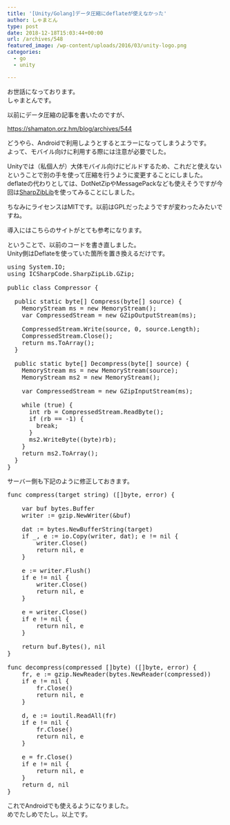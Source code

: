 ```yaml
---
title: '[Unity/Golang]データ圧縮にdeflateが使えなかった'
author: しゃまとん
type: post
date: 2018-12-18T15:03:44+00:00
url: /archives/548
featured_image: /wp-content/uploads/2016/03/unity-logo.png
categories:
  - go
  - unity

---
```

お世話になっております。  
しゃまとんです。

以前にデータ圧縮の記事を書いたのですが、

<https://shamaton.orz.hm/blog/archives/544>

どうやら、Androidで利用しようとするとエラーになってしまうようです。  
よって、モバイル向けに利用する際には注意が必要でした。

Unityでは（私個人が）大体モバイル向けにビルドするため、これだと使えないということで別の手を使って圧縮を行うように変更することにしました。  
deflateの代わりとしては、DotNetZipやMessagePackなども使えそうですが今回は[SharpZibLib][1]を使ってみることにしました。

ちなみにライセンスはMITです。以前はGPLだったようですが変わったみたいですね。

導入にはこちらのサイトがとても参考になります。



ということで、以前のコードを書き直しました。  
Unity側はDeflateを使っていた箇所を置き換えるだけです。

<pre class="lang:c# decode:true ">using System.IO;
using ICSharpCode.SharpZipLib.GZip;

public class Compressor {
  
  public static byte[] Compress(byte[] source) {
    MemoryStream ms = new MemoryStream();
    var CompressedStream = new GZipOutputStream(ms);

    CompressedStream.Write(source, 0, source.Length);
    CompressedStream.Close();
    return ms.ToArray();
  }

  public static byte[] Decompress(byte[] source) {
    MemoryStream ms = new MemoryStream(source);
    MemoryStream ms2 = new MemoryStream();

    var CompressedStream = new GZipInputStream(ms);

    while (true) {
      int rb = CompressedStream.ReadByte();
      if (rb == -1) {
        break;
      }
      ms2.WriteByte((byte)rb);
    }
    return ms2.ToArray();
  }
}</pre>

サーバー側も下記のように修正しておきます。

<pre class="lang:default decode:true ">func compress(target string) ([]byte, error) {

    var buf bytes.Buffer
    writer := gzip.NewWriter(&buf)

    dat := bytes.NewBufferString(target)
    if _, e := io.Copy(writer, dat); e != nil {
        writer.Close()
        return nil, e
    }

    e := writer.Flush()
    if e != nil {
        writer.Close()
        return nil, e
    }

    e = writer.Close()
    if e != nil {
        return nil, e
    }

    return buf.Bytes(), nil
}

func decompress(compressed []byte) ([]byte, error) {
    fr, e := gzip.NewReader(bytes.NewReader(compressed))
    if e != nil {
        fr.Close()
        return nil, e
    }

    d, e := ioutil.ReadAll(fr)
    if e != nil {
        fr.Close()
        return nil, e
    }

    e = fr.Close()
    if e != nil {
        return nil, e
    }
    return d, nil
}</pre>

これでAndroidでも使えるようになりました。  
めでたしめでたし。以上です。

 [1]: https://icsharpcode.github.io/SharpZipLib/
